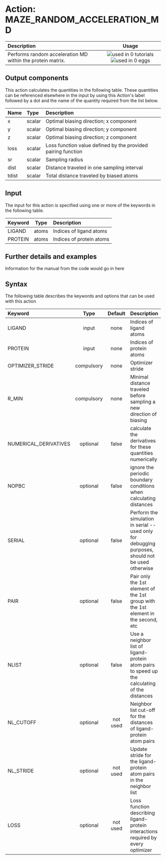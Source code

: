 # Action: MAZE_RANDOM_ACCELERATION_MD

| Description    | Usage |
|:--------|:--------:|
| Performs random acceleration MD within the protein matrix. | ![used in 0 tutorials](https://img.shields.io/badge/tutorials-0-red.svg)![used in 0 eggs](https://img.shields.io/badge/nest-0-red.svg) | 

## Output components

This action calculates the quantities in the following table.  These quantities can be referenced elsewhere in the input by using this Action's label followed by a dot and the name of the quantity required from the list below.

| Name | Type | Description |
|:-------|:-----|:-------|
| x | scalar | Optimal biasing direction; x component | 
| y | scalar | Optimal biasing direction; y component | 
| z | scalar | Optimal biasing direction; z component | 
| loss | scalar | Loss function value defined by the provided pairing function | 
| sr | scalar | Sampling radius | 
| dist | scalar | Distance traveled in one sampling interval | 
| tdist | scalar | Total distance traveled by biased atoms | 


## Input

The input for this action is specified using one or more of the keywords in the following table.

| Keyword |  Type | Description |
|:--------|:------:|:-----------|
| LIGAND | atoms | Indices of ligand atoms |
| PROTEIN | atoms | Indices of protein atoms |


## Further details and examples 
Information for the manual from the code would go in here 
## Syntax 
The following table describes the keywords and options that can be used with this action 

| Keyword | Type | Default | Description |
|:-------|:----:|:-------:|:-----------|
| LIGAND | input | none | Indices of ligand atoms |
| PROTEIN | input | none | Indices of protein atoms |
| OPTIMIZER_STRIDE | compulsory | none | Optimizer stride |
| R_MIN | compulsory | none | Minimal distance traveled before sampling a new direction of biasing |
| NUMERICAL_DERIVATIVES | optional | false |  calculate the derivatives for these quantities numerically |
| NOPBC | optional | false |  ignore the periodic boundary conditions when calculating distances |
| SERIAL | optional | false |  Perform the simulation in serial -- used only for debugging purposes, should not be used otherwise |
| PAIR | optional | false |  Pair only the 1st element of the 1st group with the 1st element in the second, etc |
| NLIST | optional | false |  Use a neighbor list of ligand-protein atom pairs to speed up the calculating of the distances |
| NL_CUTOFF | optional | not used | Neighbor list cut-off for the distances of ligand-protein atom pairs |
| NL_STRIDE | optional | not used | Update stride for the ligand-protein atom pairs in the neighbor list |
| LOSS | optional | not used | Loss function describing ligand-protein interactions required by every optimizer |
